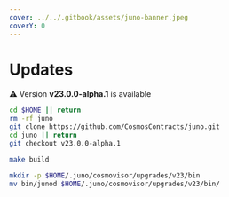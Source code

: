 ```yaml
---
cover: ../../.gitbook/assets/juno-banner.jpeg
coverY: 0
---
```


# Updates

⚠️ Version **v23.0.0-alpha.1** is available

```bash
cd $HOME || return
rm -rf juno
git clone https://github.com/CosmosContracts/juno.git
cd juno || return
git checkout v23.0.0-alpha.1

make build

mkdir -p $HOME/.juno/cosmovisor/upgrades/v23/bin
mv bin/junod $HOME/.juno/cosmovisor/upgrades/v23/bin/
```

